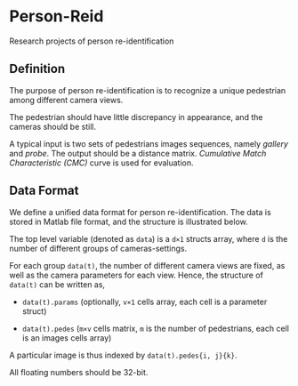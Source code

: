 # Person-Reid #

Research projects of person re-identification


## Definition ##

The purpose of person re-identification is to recognize a unique pedestrian
among different camera views.

The pedestrian should have little discrepancy in appearance, and the cameras
should be still.

A typical input is two sets of pedestrians images sequences, namely *gallery*
and *probe*. The output should be a distance matrix. *Cumulative Match
Characteristic (CMC)* curve is used for evaluation.


## Data Format ##

We define a unified data format for person re-identification. The data is 
stored in Matlab file format, and the structure is illustrated below.

The top level variable (denoted as `data`) is a `d×1` structs array, where `d` 
is the number of different groups of cameras-settings.

For each group `data(t)`, the number of different camera views are fixed, as 
well as the camera parameters for each view. Hence, the structure of `data(t)`
can be written as,

* `data(t).params` (optionally, `v×1` cells array, each cell is a parameter struct)

* `data(t).pedes` (`m×v` cells matrix, `m` is the number of pedestrians, each cell
is an images cells array)

A particular image is thus indexed by `data(t).pedes{i, j}{k}`.

All floating numbers should be 32-bit.
